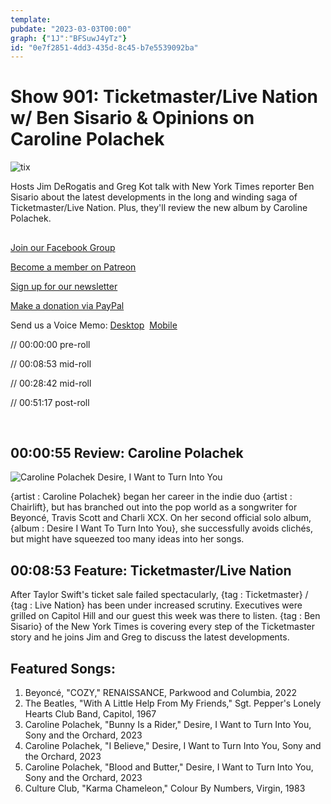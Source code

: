 ```yaml
---
template: 
pubdate: "2023-03-03T00:00"
graph: {"1J":"BFSuwJ4yTz"}
id: "0e7f2851-4dd3-435d-8c45-b7e5539092ba"
---
```






# Show 901: Ticketmaster/Live Nation w/ Ben Sisario & Opinions on Caroline Polachek

![tix](https://static.soundopinions.org/images/2023/tix.png)

Hosts Jim DeRogatis and Greg Kot talk with New York Times reporter Ben Sisario about the latest developments in the long and winding saga of Ticketmaster/Live Nation. Plus, they'll review the new album by Caroline Polachek.



## 

[Join our Facebook Group](https://bit.ly/3sivr9T)

[Become a member on Patreon](https://bit.ly/3slWZvc)

[Sign up for our newsletter](https://bit.ly/3eEvRnG)

[Make a donation via PayPal](https://bit.ly/3dmt9lU)

Send us a Voice Memo: [Desktop](bit.ly/2RyD5Ah)  [Mobile](sayhi.chat/soundops)

// 00:00:00 pre-roll

// 00:08:53 mid-roll

// 00:28:42 mid-roll

// 00:51:17 post-roll

 



## 00:00:55 Review: Caroline Polachek

![Caroline Polachek Desire, I Want to Turn Into You](https://static.soundopinions.org/assets/901/1J1.jpg)

{artist : Caroline Polachek} began her career in the indie duo {artist : Chairlift}, but has branched out into the pop world as a songwriter for Beyoncé, Travis Scott and Charli XCX. On her second official solo album, {album : Desire I Want To Turn Into You}, she successfully avoids clichés, but might have squeezed too many ideas into her songs.



## 00:08:53 Feature: Ticketmaster/Live Nation

After Taylor Swift's ticket sale failed spectacularly, {tag : Ticketmaster} / {tag : Live Nation} has been under increased scrutiny. Executives were grilled on Capitol Hill and our guest this week was there to listen. {tag : Ben Sisario} of the New York Times is covering every step of the Ticketmaster story and he joins Jim and Greg to discuss the latest developments.



## Featured Songs:

1. Beyoncé, "COZY," RENAISSANCE, Parkwood and Columbia, 2022
2. The Beatles, "With A Little Help From My Friends," Sgt. Pepper's Lonely Hearts Club Band, Capitol, 1967
3. Caroline Polachek, "Bunny Is a Rider," Desire, I Want to Turn Into You, Sony and the Orchard, 2023
4. Caroline Polachek, "I Believe," Desire, I Want to Turn Into You, Sony and the Orchard, 2023
5. Caroline Polachek, "Blood and Butter," Desire, I Want to Turn Into You, Sony and the Orchard, 2023
6. Culture Club, "Karma Chameleon," Colour By Numbers, Virgin, 1983